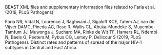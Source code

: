 BEAST XML files and supplementary information files related to Faria et al. (2019, PLoS Pathogens).

Faria NR, Vidal N, Lourenco J, Raghwani J, Sigaloff KCE, Tatem AJ, van de Vijver DAMC, Pineda AC, Rose R, Wallis CL, Ahuka-Mundeke S, Muyembe-Tamfum JJ, Muwonga J, Suchard MA, Rinke de Wit TF, Hamers RL, Ndembi N, Baele G, Peeters M, Pybus OG, Lemey P, Dellicour S (2019, PLoS Pathogens). Distinct rates and patterns of spread of the major HIV-1 subtypes in Central and East Africa.
